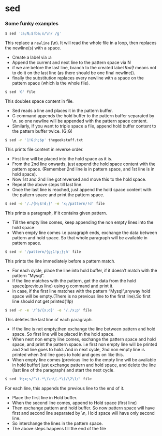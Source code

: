 # sed

### Some funky examples

```bash
$ sed ':a;N;$!ba;s/\n/ /g'
```

This replace a `newline` (\n). It will read the whole file in a loop, then replaces the newline(s) with a space.
- Create a label via :a
- Append the current and next line to the pattern space via N
- if we are before the last line, branch to the created label $!ba ($! means not to do it on the last line (as there should be one final newline)).
- finally the substitution replaces every newline with a space on the pattern space (which is the whole file).

```bash
$ sed 'G' file
```

This doubles space content in file.
- Sed reads a line and places it in the pattern buffer.
- G command appends the hold buffer to the pattern buffer separated by \n. so one newline will be appended with the pattern space content.
- Similarly, If you want to triple space a file, append hold buffer content to the pattern buffer twice. (G;G)

```bash
$ sed -n '1!G;h;$p' thegeekstuff.txt
```

This prints file content in reverse order.
- First line will be placed into the hold space as it is.
- From the 2nd line onwards, just append the hold space content with the pattern space. (Remember 2nd line is in pattern space, and 1st line is in hold space).
- Now 1st and 2nd line got reversed and move this to the hold space.
- Repeat the above steps till last line.
- Once the last line is reached, just append the hold space content with the pattern space and print the pattern space.

```bash
$ sed -e '/./{H;$!d;}' -e 'x;/pattern/!d' file
```

This prints a paragraph, if it contains given pattern.
- Till the empty line comes, keep appending the non empty lines into the hold space
- When empty line comes i.e paragraph ends, exchange the data between pattern and hold space. So that whole paragraph will be available in pattern space.

```bash
$ sed -n '/pattern/{g;1!p;};h' file
```

This prints the line immediately before a pattern match.
- For each cycle, place the line into hold buffer, if it doesn’t match with the pattern “Mysql”.
- If the line matches with the pattern, get the data from the hold space(previous line) using g command and print it.
- In case, if the first line matches with the pattern “Mysql”,anyway hold space will be empty.(There is no previous line to the first line).So first line should not get printed(1!p)

```bash
$ sed -n -e '/^$/{x;d}' -e '/./x;p' file
```

This deletes the last line of each paragraph.
- If the line is not empty,then exchange the line between pattern and hold space. So first line will be placed in the hold space.
- When next non empty line comes, exchange the pattern space and hold space, and print the pattern space. i.e first non empty line will be printed and 2nd line goes to hold. And in next cycle, 2nd non empty line is printed when 3rd line goes to hold and goes on like this.
- When empty line comes (previous line to the empty line will be available in hold buffer) just exchange pattern and hold space, and delete the line (last line of the paragraph) and start the next cycle.

```bash
$ sed 'H;x;s/^\(.*\)\n\(.*\)/\2\1/' file
```

For each line, this appends the previous line to the end of it.
- Place the first line in Hold buffer.
- When the second line comes, append to Hold space (first line)
- Then exchange pattern and hold buffer. So now pattern space will have first and second line separated by \n, Hold space will have only second line.
- So interchange the lines in the pattern space.
- The above steps happens till the end of the file
